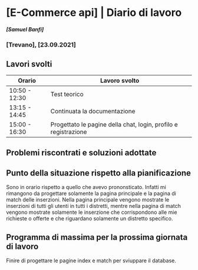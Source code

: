 # [E-Commerce api] | Diario di lavoro
##### [Samuel Banfi]
### [Trevano], [23.09.2021]

## Lavori svolti


| Orario | Lavoro svolto |
| ------ | ------------- |
| 10:50 - 12:30 | Test teorico |
| 13:15 - 14:45 | Continuata la documentazione |
| 15:00 - 16:30 | Progettato le pagine della chat, login, profilo e registrazione |

##  Problemi riscontrati e soluzioni adottate
    
##  Punto della situazione rispetto alla pianificazione

Sono in orario rispetto a quello che avevo prononsticato. Infatti mi rimangono da progettare 
solamente la pagina principale e la pagina di match delle inserzioni. Nella pagina principale
vengono mostrate le inserzioni di tutti gli utenti in tutti i distretti, mentre nella pagina di match
vengono mostrate solamente le inserzione che corrispondono alle mie richieste o offerte e che riguardano
solamente un distretto specifico.

## Programma di massima per la prossima giornata di lavoro

Finire di progettare le pagine index e match per sviuppare il database.